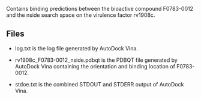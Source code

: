 Contains binding predictions between the bioactive compound F0783-0012 and the nside search space on the virulence factor rv1908c.

## Files

- log.txt is the log file generated by AutoDock Vina.

- rv1908c_F0783-0012_nside.pdbqt is the PDBQT file generated by AutoDock Vina containing the orientation and binding location of F0783-0012.

- stdoe.txt is the combined STDOUT and STDERR output of AutoDock Vina.

